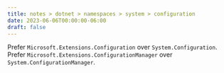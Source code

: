 ```yaml
---
title: notes > dotnet > namespaces > system > configuration
date: 2023-06-06T00:00:00-06:00
draft: false
---
```


Prefer `Microsoft.Extensions.Configuration` over `System.Configuration`.  
Prefer `Microsoft.Extensions.ConfigurationManager` over `System.ConfigurationManager`.
